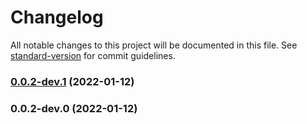 # Changelog

All notable changes to this project will be documented in this file. See [standard-version](https://github.com/conventional-changelog/standard-version) for commit guidelines.

### [0.0.2-dev.1](https://github.com/hkcho/mirine.tools/compare/v0.0.2-dev.0...v0.0.2-dev.1) (2022-01-12)

### 0.0.2-dev.0 (2022-01-12)
